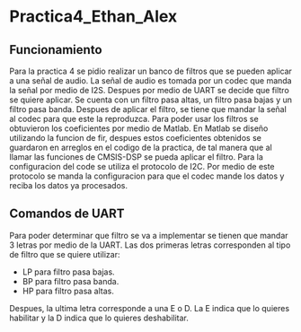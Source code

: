 # Practica4_Ethan_Alex
## Funcionamiento
Para la practica 4 se pidio realizar un banco de filtros que se pueden aplicar a una señal de audio. La señal de audio es tomada por un codec que manda la señal por medio de I2S. Despues por medio de UART se decide que filtro se quiere aplicar. Se cuenta con un filtro pasa altas, un filtro pasa bajas y un filtro pasa banda. Despues de aplicar el filtro, se tiene que mandar la señal al codec para que este la reproduzca. 
Para poder usar los filtros se obtuvieron los coeficientes por medio de Matlab. En Matlab se diseño utilizando la funcion de fir, despues estos coeficientes obtenidos se guardaron en arreglos en el codigo de la practica, de tal manera que al llamar las funciones de CMSIS-DSP se pueda aplicar el filtro. 
Para la configuracion del code se utiliza el protocolo de I2C. Por medio de este protocolo se manda la configuracion para que el codec mande los datos y reciba los datos ya procesados. 
## Comandos de UART
Para poder determinar que filtro se va a implementar se tienen que mandar 3 letras por medio de la UART. Las dos primeras letras corresponden al tipo de filtro que se quiere utilizar:
- LP para filtro pasa bajas.
- BP para filtro pasa banda.
- HP para filtro pasa altas.

Despues, la ultima letra corresponde a una E o D. La E indica que lo quieres habilitar y la D indica que lo quieres deshabilitar.
